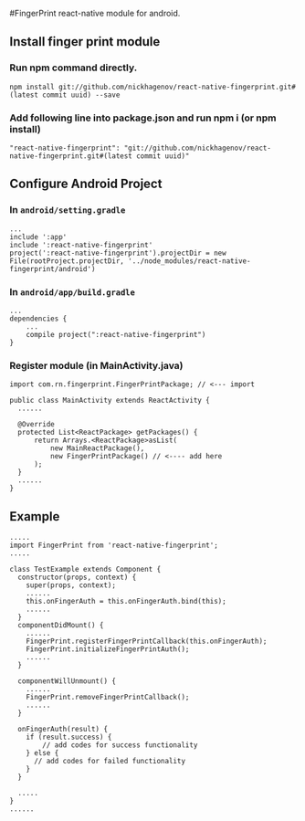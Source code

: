 #FingerPrint react-native module for android.

## Install finger print module
### Run npm command directly.
    npm install git://github.com/nickhagenov/react-native-fingerprint.git#(latest commit uuid) --save

### Add following line into package.json and run npm i (or npm install)
    "react-native-fingerprint": "git://github.com/nickhagenov/react-native-fingerprint.git#(latest commit uuid)"

## Configure Android Project
### In `android/setting.gradle`

    ...
    include ':app'
    include ':react-native-fingerprint'
    project(':react-native-fingerprint').projectDir = new File(rootProject.projectDir, '../node_modules/react-native-fingerprint/android')

### In `android/app/build.gradle`

    ...
    dependencies {
        ...
        compile project(":react-native-fingerprint")
    }

### Register module (in MainActivity.java)

    import com.rn.fingerprint.FingerPrintPackage; // <--- import

    public class MainActivity extends ReactActivity {
      ......

      @Override
      protected List<ReactPackage> getPackages() {
          return Arrays.<ReactPackage>asList(
              new MainReactPackage(),
              new FingerPrintPackage() // <---- add here
          );
      }
      ......
    }

## Example
```
.....
import FingerPrint from 'react-native-fingerprint';
.....

class TestExample extends Component {
  constructor(props, context) {
    super(props, context);
    ......
    this.onFingerAuth = this.onFingerAuth.bind(this);
    ......
  }
  componentDidMount() {
    ......
    FingerPrint.registerFingerPrintCallback(this.onFingerAuth);
    FingerPrint.initializeFingerPrintAuth();
    ......
  }

  componentWillUnmount() {
    ......
    FingerPrint.removeFingerPrintCallback();
    ......
  }

  onFingerAuth(result) {
    if (result.success) {
        // add codes for success functionality
    } else {
      // add codes for failed functionality
    }
  }

  .....
}
......
```
